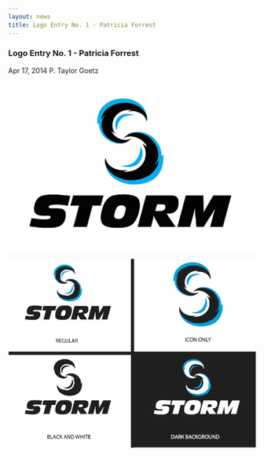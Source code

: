 ```yaml
---
layout: news
title: Logo Entry No. 1 - Patricia Forrest
---
```

<!--Post Header-->
<h3 class="news-title">Logo Entry No. 1 - Patricia Forrest</h3>
<div class="news-meta">
    <i class="fa fa-calendar"></i> Apr 17, 2014 <i class="fa fa-user"></i> P. Taylor Goetz
</div>
<!--Post Body-->
<p><img src="storm_logo01-1.png" alt="Storm Logo" class="img-responsive"></p>
<p><img src="storm_logo01-2.png" alt="Storm Logo" class="img-responsive"></p>